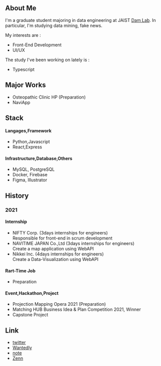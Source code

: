 ## About Me

I'm a graduate student majoring in data engineering at JAIST [Dam Lab](https://www.jaist.ac.jp/~dam/). In particular, I'm studying data mining, fake news.

My interests are :
- Front-End Development
- UI/UX

The study I've been working on lately is :
- Typescript

## Major Works

- Osteopathic Clinic HP (Preparation)
- NaviApp

## Stack

#### Langages,Framework
- Python,Javascript
- React,Express

#### Infrastructure,Database,Others
- MySQL, PostgreSQL
- Docker, Firebase
- Figma, Illustrator

## History

### 2021

#### Internship
- NIFTY Corp. (3days internships for engineers) <br>
  Responsible for front-end in scrum development
- NAVITIME JAPAN Co.,Ltd (3days internships for engineers) <br>
  Create a map application using WebAPI
- Nikkei Inc. (4days internships for engineers) <br>
  Create a Data-Visualization using WebAPI
  
<!--#####  (Participation plan) -->

  
#### Rart-Time Job
- Preparation

#### Event,Hackathon,Project
- Projection Mapping Opera 2021 (Preparation) <br>
- Matching HUB Business Idea & Plan Competition 2021, Winner <br>
- Capstone Project 

## Link
- [twitter](https://twitter.com/_yy616)
- [Wantedly](https://www.wantedly.com/id/yy_616)
- [note](https://note.com/_yy616_)
- [Zenn](https://zenn.dev/yy616)
<!--
**pythagoras-yamamoto/pythagoras-yamamoto** is a ✨ _special_ ✨ repository because its `README.md` (this file) appears on your GitHub profile.

Here are some ideas to get you started:

- 🔭 I’m currently working on ...
- 🌱 I’m currently learning ...
- 👯 I’m looking to collaborate on ...
- 🤔 I’m looking for help with ...
- 💬 Ask me about ...
- 📫 How to reach me: ...
- 😄 Pronouns: ...
- ⚡ Fun fact: ...
-->
